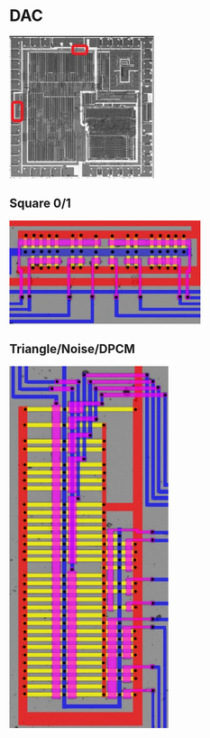 # DAC

![apu_locator_dac](/BreakingNESWiki/imgstore/apu/apu_locator_dac.jpg)

## Square 0/1

![dac_square_tran](/BreakingNESWiki/imgstore/apu/dac_square_tran.jpg)

## Triangle/Noise/DPCM

![dac_other_tran](/BreakingNESWiki/imgstore/apu/dac_other_tran.jpg)
